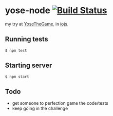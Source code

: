 yose-node [![Build Status](https://travis-ci.org/gbranchaudrubenovitch/yose-node.svg?branch=master)](https://travis-ci.org/gbranchaudrubenovitch/yose-node)
=========

my try at [YoseTheGame](www.yosethegame.com), in [iojs](https://iojs.org).

## Running tests
    $ npm test

## Starting server
    $ npm start

## Todo
* get someone to perfection game the code/tests
* keep going in the challenge
